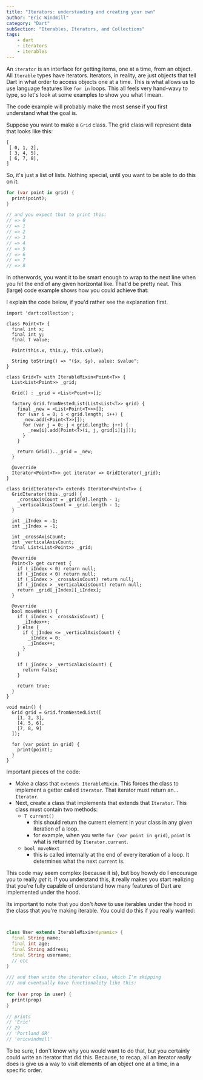 ```yaml
---
title: "Iterators: understanding and creating your own"
author: "Eric Windmill"
category: "Dart"
subSection: "Iterables, Iterators, and Collections"
tags:
    - dart
    - iterators
    - iterables
---
```


An `iterator` is an interface for getting items, one at a time, from an object. All `Iterable` types have iterators. Iterators, in reality, are just objects that tell Dart in what order to access objects one at a time. This is what allows us to use language features like `for in` loops.  This all feels very hand-wavy to type, so let's look at some examples to show you what I mean.

The code example will probably make the most sense if you first understand what the goal is. 

Suppose you want to make a `Grid` class. The grid class will represent data that looks like this:

```
[
 [ 0, 1, 2],
 [ 3, 4, 5],
 [ 6, 7, 8],
]
```


So, it's just a list of lists. Nothing special, until you want to be able to do this on it:

```dart
for (var point in grid) {
  print(point);  
}

// and you expect that to print this:
// => 0
// => 1
// => 2
// => 3
// => 4
// => 5
// => 6
// => 7
// => 8
```

In otherwords, you want it to be smart enough to wrap to the next line when you hit the end of any given horizontal like. That'd be pretty neat. This (large) code example shows how you could achieve that:

I explain the code below, if you'd rather see the explanation first.

```run-dartpad:theme-light:run-false:split-60
import 'dart:collection';

class Point<T> {
  final int x;
  final int y;
  final T value;

  Point(this.x, this.y, this.value);

  String toString() => "($x, $y), value: $value";
}

class Grid<T> with IterableMixin<Point<T>> {
  List<List<Point>> _grid;

  Grid() : _grid = <List<Point>>[];

  factory Grid.fromNestedList(List<List<T>> grid) {
    final _new = <List<Point<T>>>[];
    for (var i = 0; i < grid.length; i++) {
      _new.add(<Point<T>>[]);
      for (var j = 0; j < grid.length; j++) {
        _new[i].add(Point<T>(i, j, grid[i][j]));
      }
    }

    return Grid().._grid = _new;
  }

  @override
  Iterator<Point<T>> get iterator => GridIterator(_grid);
}

class GridIterator<T> extends Iterator<Point<T>> {
  GridIterator(this._grid) {
    _crossAxisCount = _grid[0].length - 1;
    _verticalAxisCount = _grid.length - 1;
  }

  int _iIndex = -1;
  int _jIndex = -1;

  int _crossAxisCount;
  int _verticalAxisCount;
  final List<List<Point>> _grid;

  @override
  Point<T> get current {
    if (_iIndex < 0) return null;
    if (_jIndex < 0) return null;
    if (_iIndex > _crossAxisCount) return null;
    if (_jIndex > _verticalAxisCount) return null;
    return _grid[_jIndex][_iIndex];
  }

  @override
  bool moveNext() {
    if (_iIndex < _crossAxisCount) {
      _iIndex++;
    } else {
      if (_jIndex <= _verticalAxisCount) {
        _iIndex = 0;
        _jIndex++;
      }
    }

    if (_jIndex > _verticalAxisCount) {
      return false;
    }

    return true;
  }
}

void main() {
  Grid grid = Grid.fromNestedList([
    [1, 2, 3],
    [4, 5, 6],
    [7, 8, 9]
  ]);

  for (var point in grid) {
    print(point);
  }
}
```

Important pieces of the code:

- Make a class that `extends IterableMixin`. This forces the class to implement a getter called `iterator`. That iterator must return an... `Iterator`.
- Next, create a class that implements that extends that `Iterator`. This class must contain two methods:
   - `T current()` 
        - this should return the current element in your class in any given iteration of a loop.
        - for example, when you write `for (var point in grid)`, `point` is what is returned by `Iterator.current`. 
   - `bool moveNext`  
        - this is called internally at the end of every iteration of a loop. It determines what the next `current` is.
        
This code may seem complex (because it is), but boy howdy do I encourage you to really _get_ it. If you understand this, it really makes you start realizing that you're fully capable of understand how many features of Dart are implemented under the hood.

Its important to note that you don't _have_ to use iterables under the hood in the class that you're making iterable. You could do this if you really wanted:

```dart


class User extends IterableMixin<dynamic> {
  final String name;
  final int age;
  final String address;
  final String username;
  // etc              
}

/// and then write the iterator class, which I'm skipping
/// and eventually have functionality like this:
 
for (var prop in user) {
  print(prop)
}

// prints 
// 'Eric'
// 29
// 'Portland OR'
// 'ericwindmill'
```

To be sure, I don't know why you would want to do that, but you certainly could write an iterator that did this. Because, to recap, all an iterator _really_ does is give us a way to visit elements of an object one at a time, in a specific order.

